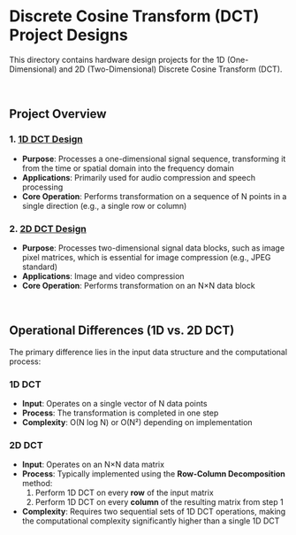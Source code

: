 # Discrete Cosine Transform (DCT) Project Designs

This directory contains hardware design projects for the 1D (One-Dimensional) and 2D (Two-Dimensional) Discrete Cosine Transform (DCT).

&nbsp;

## Project Overview

### 1. [1D DCT Design](./1D_DCT_Design)

- **Purpose**: Processes a one-dimensional signal sequence, transforming it from the time or spatial domain into the frequency domain
- **Applications**: Primarily used for audio compression and speech processing
- **Core Operation**: Performs transformation on a sequence of N points in a single direction (e.g., a single row or column)

### 2. [2D DCT Design](./2D_DCT_Design)

- **Purpose**: Processes two-dimensional signal data blocks, such as image pixel matrices, which is essential for image compression (e.g., JPEG standard)
- **Applications**: Image and video compression
- **Core Operation**: Performs transformation on an N×N data block

&nbsp;

## Operational Differences (1D vs. 2D DCT)

The primary difference lies in the input data structure and the computational process:

### 1D DCT
- **Input**: Operates on a single vector of N data points
- **Process**: The transformation is completed in one step
- **Complexity**: O(N log N) or O(N²) depending on implementation

### 2D DCT
- **Input**: Operates on an N×N data matrix
- **Process**: Typically implemented using the **Row-Column Decomposition** method:
  1. Perform 1D DCT on every **row** of the input matrix
  2. Perform 1D DCT on every **column** of the resulting matrix from step 1
- **Complexity**: Requires two sequential sets of 1D DCT operations, making the computational complexity significantly higher than a single 1D DCT
